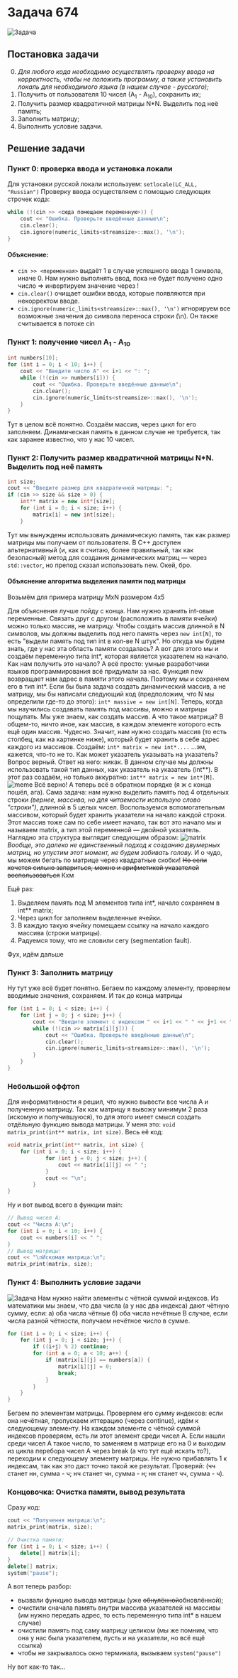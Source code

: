 # Задача 674
![Задача](img/674.png)

## Постановка задачи
0. *Для любого кода необходимо осуществлять проверку ввода на корректность, чтобы не положить программу, а также установить локаль для необходимого языка (в нашем случае - русского);*
1. Получить от пользователя 10 чисел (А<sub>1</sub> - А<sub>10</sub>), сохранить их;
2. Получить размер квадратичной матрицы N*N. Выделить под неё память;
3. Заполнить матрицу;
4. Выполнить условие задачи.

## Решение задачи
### Пункт 0: проверка ввода и установка локали
Для установки русской локали используем:
`setlocale(LC_ALL, "Russian")`
Проверку ввода осуществляем с помощью следующих строчек кода:
```cpp
while (!(cin >> <сюда помещаем переменную>)) {
    cout << "Ошибка. Проверьте введённые данные\n";
    cin.clear();
    cin.ignore(numeric_limits<streamsize>::max(), '\n');
}
```

#### Объяснение: 
- `cin >> <переменная>` выдаёт 1 в случае успешного ввода 1 символа, иначе 0. Нам нужно выполнять ввод, пока не будет получено одно число => инвертируем значение через !
- `cin.clear()` очищает ошибки ввода, которые появляются при некорректом вводе.
- `cin.ignore(numeric_limits<streamsize>::max(), '\n')` игнорируем все возможные значения до символа переноса строки (\n). Он также считывается в потоке cin

### Пункт 1: получение чисел A<sub>1</sub> - A<sub>10</sub>
```cpp
int numbers[10];
for (int i = 0; i < 10; i++) {
    cout << "Введите число А" << i+1 << ": ";
    while (!(cin >> numbers[i])) {
        cout << "Ошибка. Проверьте введённые данные\n";
        cin.clear();
        cin.ignore(numeric_limits<streamsize>::max(), '\n');
    }
}
```
 Тут в целом всё понятно. Создаём массив, через цикл for его заполняем. Динамическая память в данном случае не требуется, так как заранее известно, что у нас 10 чисел.

### Пункт 2: Получить размер квадратичной матрицы N*N. Выделить под неё память
```cpp
int size;
cout << "Введите размер для квадратичной матрицы: ";
if (cin >> size && size > 0) {
    int** matrix = new int*[size];
    for (int i = 0; i < size; i++) {
        matrix[i] = new int[size];
    }
```
Тут мы вынуждены использовать динамическую память, так как размер матрицы мы получаем от пользователя. В С++ доступен альтернативный (и, как я считаю, более правильный, так как безопасный) метод для создания динамических матриц — через `std::vector`, но препод сказал использовать new. Окей, бро.
#### Объяснение алгоритма выделения памяти под матрицы
Возьмём для примера матрицу MхN размером 4х5

Для объяснения лучше пойду с конца. Нам нужно хранить int-овые переменные. Связать друг с другом (расположить в памяти ячейки) можно только массив, не матрицу. Чтобы создать массив длинной в N символов, мы должны выделить под него память через `new int[N]`, то есть "выдели память под тип int в кол-ве N штук". Но откуда мы будем знать, где у нас эта область памяти создалась? А вот для этого мы и создаём переменную типа int*, которая является указателем на начало. Как нам получить это начало? А всё просто: умные разработчики языков программирования всё придумали за нас. Функция new возвращает нам адрес в памяти этого начала. Поэтому мы и сохраняем его в тип int*. Если бы была задача создать динамический массив, а не матрицу, мы бы написали следующий код (предположим, что N мы определили где-то до этого): `int* massive = new int[N]`.
Теперь, когда мы научились создавать память под массивы, можно и матрицы пощупать. Мы уже знаем, как создать массив. А что такое матрица? В общем-то, ничто иное, как массив, в каждом элементе которого есть ещё один массив. Чудесно. Значит, нам нужно создать массив (то есть столбец, как на картинке ниже), который будет хранить в себе адрес каждого из массивов. Создаём: `int* matrix = new int*....` ...эм, кажется, что-то не то. Как может указатель указывать на указатель? Вопрос верный. Ответ на него: никак. В данном случае мы должны использовать такой тип данных, как указатель на указатель (int**). В этот раз создаём, но только аккуратно: `int** matrix = new int*[M]`.
![meme](img/meme.png)
Всё верно! А теперь всё в обратном порядке (я ж с конца пошёл, ага). Сама задача: нам нужно выделить память под 4 отдельных строки *(вернее, массива, но для читаемости использую слово "строки")*, длинной в 5 целых чисел. Воспользуемся вспомогательным массивом, который будет хранить указатели на начало каждой строки. Этот массив тоже сам по себе имеет начало, так вот это начало мы и называем matrix, а тип этой переменной — двойной указатель. Наглядно эта структура выглядит следующим образом:
![matrix](img/matrix_sample.png)
*Вообще, это далеко не единственный подход к созданию двумерных матриц, но упустим этот момент, не будем забивать голову.*
И о чудо, мы можем бегать по матрице через квадратные скобки! ~~Но если хочется сильно запариться, можно и арифметикой указателей воспользоваться~~ Кхм

Ещё раз:
1. Выделяем память под M элементов типа int*, начало сохраняем в int** matrix;
2. Через цикл for заполняем выделенные ячейки.
3. В каждую такую ячейку помещаем ссылку на начало каждого массива (строки матрицы).
4. Радуемся тому, что не словили сегу (segmentation fault).

Фух, идём дальше

### Пункт 3: Заполнить матрицу
Ну тут уже всё будет понятно. Бегаем по каждому элементу, проверяем вводимые значения, сохраняем. И так до конца матрицы
```cpp
for (int i = 0; i < size; i++) {
    for (int j = 0; j < size; j++) {
        cout << "Введите элемент с индексом " << i+1 << " " << j+1 << ": ";
        while (!(cin >> matrix[i][j])) {
            cout << "Ошибка. Проверьте введённые данные\n";
            cin.clear();
            cin.ignore(numeric_limits<streamsize>::max(), '\n');
        }
    }
}
```

### Небольшой оффтоп
Для информативности я решил, что нужно вывести все числа А и полученную матрицу. Так как матрицу я вывожу минимум 2 раза (искомую и получившуюся), то для этого имеет смысл создать отдёльную функцию вывода матрицы. У меня это: `void matrix_print(int** matrix, int size)`. Весь её код: 
```cpp
void matrix_print(int** matrix, int size) {
    for (int i = 0; i < size; i++) {
            for (int j = 0; j < size; j++) {
                cout << matrix[i][j] << " ";
            }
            cout << "\n";
        }
}
```
Ну и вот вывод всего в функции main:
```cpp
// Вывод чисел A:
cout << "Числа A:\n";
for (int i = 0; i < 10; i++) {
    cout << numbers[i] << " ";
}
// Вывод матрицы:
cout << "\nИскомая матрица:\n";
matrix_print(matrix, size);
```

### Пункт 4: Выполнить условие задачи
![Задача](img/674.png)
Нам нужно найти элементы с чётной суммой индексов. Из математики мы знаем, что два числа (а у нас два индекса) дают чётную сумму, если:
а) оба числа чётные
б) оба числа нечётные
В случае, если числа разной чётности, получаем нечётное число в сумме.
```cpp
for (int i = 0; i < size; i++) {
    for (int j = 0; j < size; j++) {
        if ((i+j) % 2) continue;
        for (int a = 0; a < 10; a++) {
            if (matrix[i][j] == numbers[a]) {
                matrix[i][j] = 0;
                break;
            }
        }
    }
}
```
Бегаем по элементам матрицы. Проверяем его сумму индексов: если она нечётная, пропускаем иттерацию (через continue), идём к следующему элементу. На каждом элементе с чётной суммой индексов проверяем, есть ли этот элемент среди чисел А. Если нашли среди чисел А такое число, то заменяем в матрице его на 0 и выходим из цикла перебора чисел А через break (а что тут ещё искать то?), переходим к следующему элементу матрицы. Не нужно прибавлять 1 к индексам, так как это даст точно такой же результат. Проверяй: (чч станет нн, сумма - ч; нч станет чн, сумма - н; нн станет чч, сумма - ч).

### Концовочка: Очистка памяти, вывод результата
Сразу код:
```cpp
cout << "Получення матрица:\n";
matrix_print(matrix, size);

// Очистка памяти:
for (int i = 0; i < size; i++) {
    delete[] matrix[i];
}
delete[] matrix;
system("pause");
```
А вот теперь разбор: 
- вызвали функцию вывода матрицы (уже ~~обнулённой~~обновлённой);
- очистили сначала память внутри массива указателей на массивы (им нужно передать адрес, то есть переменную типа int* в нашем случае)
- очистили память под саму матрицу целиком (мы же помним, что она у нас была указателем, пусть и на указатели, но всё ещё ссылка)
- чтобы не закрывалось окно терминала, вызываем `system("pause")`

Ну вот как-то так...
